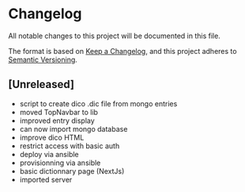 # Changelog

All notable changes to this project will be documented in this file.

The format is based on [Keep a Changelog](https://keepachangelog.com/en/1.0.0/),
and this project adheres to [Semantic Versioning](https://semver.org/spec/v2.0.0.html).

## [Unreleased]

- script to create dico .dic file from mongo entries
- moved TopNavbar to lib
- improved entry display
- can now import mongo database
- improve dico HTML
- restrict access with basic auth
- deploy via ansible
- provisionning via ansible
- basic dictionnary page (NextJs)
- imported server
